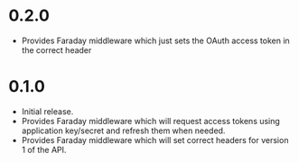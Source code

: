 # 0.2.0

* Provides Faraday middleware which just sets the OAuth access token in the correct header

# 0.1.0

* Initial release.
* Provides Faraday middleware which will request access tokens using application key/secret and refresh them when needed.
* Provides Faraday middleware which will set correct headers for version 1 of the API.